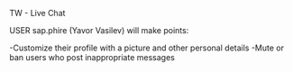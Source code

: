 TW - Live Chat

USER sap.phire (Yavor Vasilev) will make points:

-Customize their profile with a picture and other personal details
-Mute or ban users who post inappropriate messages

